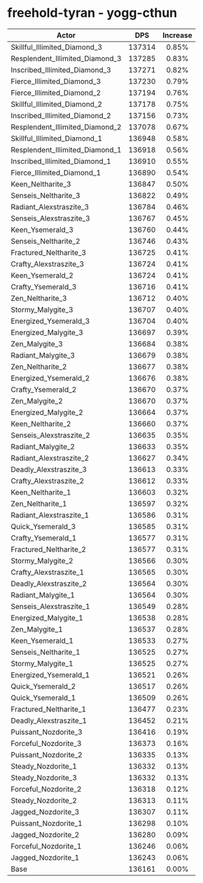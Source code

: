 # freehold-tyran - yogg-cthun
| Actor | DPS | Increase |
|---|:---:|:---:|
|Skillful_Illimited_Diamond_3|137314|0.85%|
|Resplendent_Illimited_Diamond_3|137285|0.83%|
|Inscribed_Illimited_Diamond_3|137271|0.82%|
|Fierce_Illimited_Diamond_3|137230|0.79%|
|Fierce_Illimited_Diamond_2|137194|0.76%|
|Skillful_Illimited_Diamond_2|137178|0.75%|
|Inscribed_Illimited_Diamond_2|137156|0.73%|
|Resplendent_Illimited_Diamond_2|137078|0.67%|
|Skillful_Illimited_Diamond_1|136948|0.58%|
|Resplendent_Illimited_Diamond_1|136918|0.56%|
|Inscribed_Illimited_Diamond_1|136910|0.55%|
|Fierce_Illimited_Diamond_1|136890|0.54%|
|Keen_Neltharite_3|136847|0.50%|
|Senseis_Neltharite_3|136822|0.49%|
|Radiant_Alexstraszite_3|136784|0.46%|
|Senseis_Alexstraszite_3|136767|0.45%|
|Keen_Ysemerald_3|136760|0.44%|
|Senseis_Neltharite_2|136746|0.43%|
|Fractured_Neltharite_3|136725|0.41%|
|Crafty_Alexstraszite_3|136724|0.41%|
|Keen_Ysemerald_2|136724|0.41%|
|Crafty_Ysemerald_3|136716|0.41%|
|Zen_Neltharite_3|136712|0.40%|
|Stormy_Malygite_3|136707|0.40%|
|Energized_Ysemerald_3|136704|0.40%|
|Energized_Malygite_3|136697|0.39%|
|Zen_Malygite_3|136684|0.38%|
|Radiant_Malygite_3|136679|0.38%|
|Zen_Neltharite_2|136677|0.38%|
|Energized_Ysemerald_2|136676|0.38%|
|Crafty_Ysemerald_2|136670|0.37%|
|Zen_Malygite_2|136670|0.37%|
|Energized_Malygite_2|136664|0.37%|
|Keen_Neltharite_2|136660|0.37%|
|Senseis_Alexstraszite_2|136635|0.35%|
|Radiant_Malygite_2|136633|0.35%|
|Radiant_Alexstraszite_2|136627|0.34%|
|Deadly_Alexstraszite_3|136613|0.33%|
|Crafty_Alexstraszite_2|136612|0.33%|
|Keen_Neltharite_1|136603|0.32%|
|Zen_Neltharite_1|136597|0.32%|
|Radiant_Alexstraszite_1|136586|0.31%|
|Quick_Ysemerald_3|136585|0.31%|
|Crafty_Ysemerald_1|136577|0.31%|
|Fractured_Neltharite_2|136577|0.31%|
|Stormy_Malygite_2|136566|0.30%|
|Crafty_Alexstraszite_1|136565|0.30%|
|Deadly_Alexstraszite_2|136564|0.30%|
|Radiant_Malygite_1|136564|0.30%|
|Senseis_Alexstraszite_1|136549|0.28%|
|Energized_Malygite_1|136538|0.28%|
|Zen_Malygite_1|136537|0.28%|
|Keen_Ysemerald_1|136533|0.27%|
|Senseis_Neltharite_1|136525|0.27%|
|Stormy_Malygite_1|136525|0.27%|
|Energized_Ysemerald_1|136521|0.26%|
|Quick_Ysemerald_2|136517|0.26%|
|Quick_Ysemerald_1|136509|0.26%|
|Fractured_Neltharite_1|136477|0.23%|
|Deadly_Alexstraszite_1|136452|0.21%|
|Puissant_Nozdorite_3|136416|0.19%|
|Forceful_Nozdorite_3|136373|0.16%|
|Puissant_Nozdorite_2|136335|0.13%|
|Steady_Nozdorite_1|136332|0.13%|
|Steady_Nozdorite_3|136332|0.13%|
|Forceful_Nozdorite_2|136318|0.12%|
|Steady_Nozdorite_2|136313|0.11%|
|Jagged_Nozdorite_3|136307|0.11%|
|Puissant_Nozdorite_1|136298|0.10%|
|Jagged_Nozdorite_2|136280|0.09%|
|Forceful_Nozdorite_1|136246|0.06%|
|Jagged_Nozdorite_1|136243|0.06%|
|Base|136161|0.00%|
